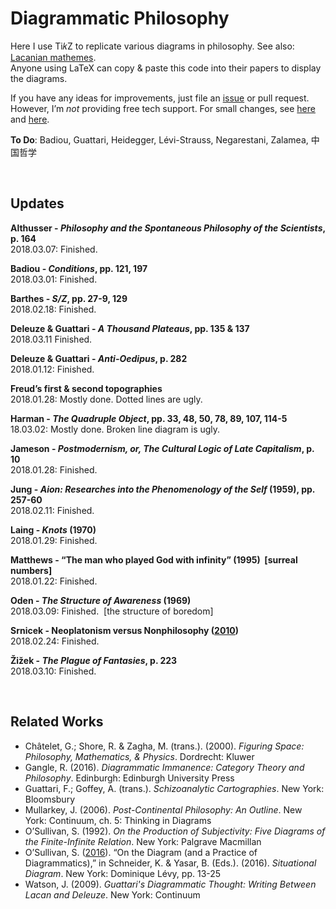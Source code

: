 # Diagrammatic Philosophy

Here I use Ti𝑘Z to replicate various diagrams in philosophy. See also: <a href="https://github.com/gjoncas/Lacan-Mathemes">Lacanian mathemes</a>.
<br>Anyone using LaTeX can copy & paste this code into their papers to display the diagrams.

If you have any ideas for improvements, just file an <a href="https://github.com/gjoncas/Diagrammatic/issues">issue</a> or pull request.
<br>However, I’m <i>not</i> providing free tech support. For small changes, see <a href="https://en.wikibooks.org/wiki/LaTeX/PGF/TikZ">here</a> and <a href="http://mirror.ctan.org/graphics/pgf/base/doc/pgfmanual.pdf">here</a>.

<b>To Do</b>: Badiou, Guattari, Heidegger, Lévi-Strauss, Negarestani, Zalamea, 中国哲学

&nbsp;

## Updates

<b>Althusser - <i>Philosophy and the Spontaneous Philosophy of the Scientists</i>, p. 164</b>
<br>2018.03.07: Finished.

<b>Badiou - <i>Conditions</i>, pp. 121, 197</b>
<br>2018.03.01: Finished.

<b>Barthes - <i>S/Z</i>, pp. 27-9, 129</b>
<br>2018.02.18: Finished.

<b>Deleuze & Guattari - <i>A Thousand Plateaus</i>, pp. 135 & 137</b>
<br>2018.03.11 Finished.

<b>Deleuze & Guattari - <i>Anti-Oedipus</i>, p. 282</b>
<br>2018.01.12: Finished.

<b>Freud’s first & second topographies</b>
<br>2018.01.28: Mostly done. Dotted lines are ugly.

<b>Harman - <i>The Quadruple Object</i>, pp. 33, 48, 50, 78, 89, 107, 114-5</b>
<br>18.03.02: Mostly done. Broken line diagram is ugly.

<b>Jameson - <i>Postmodernism, or, The Cultural Logic of Late Capitalism</i>, p. 10</b>
<br>2018.01.28: Finished.

<b>Jung - <i>Aion: Researches into the Phenomenology of the Self</i> (1959), pp. 257-60</b>
<br>2018.02.11: Finished.

<b>Laing - <i>Knots</i> (1970)</b>
<br>2018.01.29: Finished.

<b>Matthews - “<a ref="https://www.newscientist.com/article/mg14719934-300-the-man-who-played-god-with-infinity/">The man who played God with infinity</a>” (1995) &nbsp;[surreal numbers]</b>
<br>2018.01.22: Finished.

<b>Oden - <i>The Structure of Awareness</i> (1969)</b>
<br>2018.03.09: Finished. &nbsp;[the structure of boredom]

<b>Srnicek - Neoplatonism versus Nonphilosophy (<a href="http://speculativeheresy.files.wordpress.com/2010/03/neoplatonism-and-nonphilosophy.jpg">2010</a>)</b>
<br>2018.02.24: Finished.

<b>Žižek - <i>The Plague of Fantasies</i>, p. 223</b>
<br>2018.03.10: Finished.

&nbsp;

## Related Works
<ul>
<li>Châtelet, G.; Shore, R. & Zagha, M. (trans.). (2000). <i>Figuring Space: Philosophy, Mathematics, & Physics</i>. Dordrecht: Kluwer</li>
<li>Gangle, R. (2016). <i>Diagrammatic Immanence: Category Theory and Philosophy</i>. Edinburgh: Edinburgh University Press</li>
<li>Guattari, F.; Goffey, A. (trans.). <i>Schizoanalytic Cartographies</i>. New York: Bloomsbury</li>
<li>Mullarkey, J. (2006). <i>Post-Continental Philosophy: An Outline</i>. New York: Continuum, ch. 5: Thinking in Diagrams</li>
<li>O’Sullivan, S. (1992). <i>On the Production of Subjectivity: Five Diagrams of the Finite-Infinite Relation</i>. New York: Palgrave Macmillan</li>
<li>O’Sullivan, S. (<a href="http://www.simonosullivan.net/articles/on_the_diagram.pdf">2016</a>). “On the Diagram (and a Practice of Diagrammatics),” in Schneider, K. & Yasar, B. (Eds.). (2016). <i>Situational Diagram</i>. New York: Dominique Lévy, pp. 13-25</li>
<li>Watson, J. (2009). <i>Guattari's Diagrammatic Thought: Writing Between Lacan and Deleuze</i>. New York: Continuum</li>
</ul>
